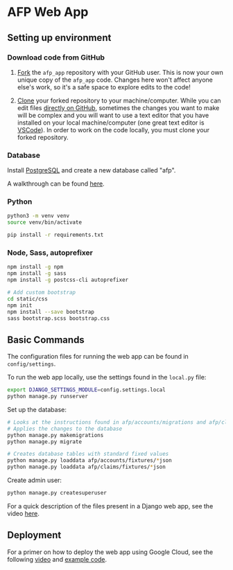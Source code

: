 # AFP Web App

## Setting up environment

### Download code from GitHub

1. [Fork](https://docs.github.com/en/get-started/quickstart/fork-a-repo) the `afp_app` repository with your GitHub user.
This is now your own unique copy of the `afp_app` code. Changes here won't affect anyone else's work, so it's a safe space to explore edits to the code!
   
2. [Clone](https://docs.github.com/en/repositories/creating-and-managing-repositories/cloning-a-repository) your forked repository to your machine/computer.
While you can edit files [directly on GitHub](https://docs.github.com/en/repositories/working-with-files/managing-files/editing-files), sometimes the changes you want to make will be complex and you will want to use a text editor that you have installed on your local machine/computer (one great text editor is [VSCode](https://code.visualstudio.com/)).
In order to work on the code locally, you must clone your forked repository.

### Database

Install [PostgreSQL](https://www.postgresql.org/download/) and create a new database called "afp".

A walkthrough can be found [here](https://www.digitalocean.com/community/tutorials/how-to-use-postgresql-with-your-django-application-on-ubuntu-20-04).

### Python

```bash
python3 -m venv venv
source venv/bin/activate

pip install -r requirements.txt
```



### Node, Sass, autoprefixer

```bash
npm install -g npm
npm install -g sass
npm install -g postcss-cli autoprefixer

# Add custom bootstrap
cd static/css
npm init
npm install --save bootstrap
sass bootstrap.scss bootstrap.css
```

## Basic Commands

The configuration files for running the web app can be found in `config/settings`.

To run the web app locally, use the settings found in the `local.py` file:

```bash
export DJANGO_SETTINGS_MODULE=config.settings.local
python manage.py runserver
```

Set up the database:

```bash
# Looks at the instructions found in afp/accounts/migrations and afp/claims/migrations
# Applies the changes to the database
python manage.py makemigrations
python manage.py migrate

# Creates database tables with standard fixed values
python manage.py loaddata afp/accounts/fixtures/*json
python manage.py loaddata afp/claims/fixtures/*json
```

Create admin user:

```bash
python manage.py createsuperuser
```

For a quick description of the files present in a Django web app, see the video [here](https://realpython.com/lessons/django-files/).

## Deployment

For a primer on how to deploy the web app using Google Cloud, see the following [video](https://www.youtube.com/watch?v=scdtpMBLT8A&ab_channel=GoogleCloudTech) and [example code](https://github.com/GoogleCloudPlatform/serverless-expeditions/tree/main/cloud-run-django-terraform).
